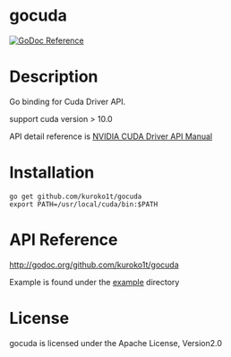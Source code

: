 gocuda
========

[![GoDoc Reference](https://godoc.org/github.com/kuroko1t/gocuda?status.svg)](http://godoc.org/github.com/kuroko1t/gocuda)

# Description

Go binding for Cuda Driver API.

support cuda version > 10.0

API detail reference is [NVIDIA CUDA Driver API Manual](https://docs.nvidia.com/cuda/cuda-driver-api/)

# Installation

```
go get github.com/kuroko1t/gocuda
export PATH=/usr/local/cuda/bin:$PATH
```

# API Reference

http://godoc.org/github.com/kuroko1t/gocuda

Example is found under the [example](./example) directory

# License

gocuda is licensed under the Apache License, Version2.0
